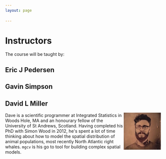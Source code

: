```yaml
---
layout: page

---
```


# Instructors

The course will be taught by:

## Eric J Pedersen


## Gavin Simpson


## David L Miller

<img src="images/dlm.jpg" align="right">Dave is a scientific programmer at Integrated Statistics in Woods Hole, MA and an honourary fellow of the University of St Andrews, Scotland. Having completed his PhD with Simon Wood in 2012, he's spent a lot of time thinking about how to model the spatial distribution of animal populations, most recently North Atlantic right whales. `mgcv` is his go to tool for building complex spatial models.


<br/>
<br/>
<br/>

